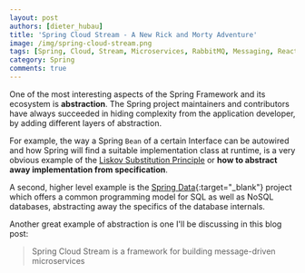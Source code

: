 ```yaml
---
layout: post
authors: [dieter_hubau]
title: 'Spring Cloud Stream - A New Rick and Morty Adventure'
image: /img/spring-cloud-stream.png
tags: [Spring, Cloud, Stream, Microservices, RabbitMQ, Messaging, Reactive, Rick, Morty]
category: Spring
comments: true
---
```


One of the most interesting aspects of the Spring Framework and its ecosystem is **abstraction**.
The Spring project maintainers and contributors have always succeeded in hiding complexity from the application developer, by adding different layers of abstraction.

For example, the way a Spring `Bean` of a certain Interface can be autowired and how Spring will find a suitable implementation class at runtime, is a very obvious example of the [Liskov Substitution Principle](https://en.wikipedia.org/wiki/Liskov_substitution_principle) or **how to abstract away implementation from specification**.

A second, higher level example is the [Spring Data](http://projects.spring.io/spring-data/){:target="_blank"} project which offers a common programming model for SQL as well as NoSQL databases, abstracting away the specifics of the database internals.

Another great example of abstraction is one I'll be discussing in this blog post:

> Spring Cloud Stream is a framework for building message-driven microservices